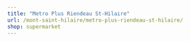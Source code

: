 ```yaml
---
title: "Metro Plus Riendeau St-Hilaire"
url: /mont-saint-hilaire/metro-plus-riendeau-st-hilaire/
shop: supermarket
---
```

